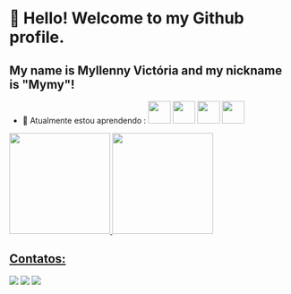 # 👋 Hello! Welcome to my Github profile.
## My name is Myllenny Victória and my nickname is "Mymy"!

- 🌱 Atualmente estou aprendendo :
<img src="https://cdn.jsdelivr.net/gh/devicons/devicon/icons/html5/html5-original.svg" width="40" height="40"/> <img src="https://cdn.jsdelivr.net/gh/devicons/devicon/icons/css3/css3-original.svg"  width="40" height="40"/> <img src="https://cdn.jsdelivr.net/gh/devicons/devicon/icons/javascript/javascript-original.svg" width="40" height="40" /> <img src="https://cdn.jsdelivr.net/gh/devicons/devicon/icons/figma/figma-original.svg" width="40" height="40" />

<div>
<a href="https://github.com/Myllennyv">
<img loading="lazy" height="180em" src="https://github-readme-stats.vercel.app/api/top-langs/?username=Myllennyv&layout=compact&langs_count=7&theme=dracula"/>
<img loading="lazy" height="180em" src="https://github-readme-stats.vercel.app/api?username=Myllennyv&show_icons=true&theme=dracula&include_all_commits=true&count_private=true"/>
</div>

## Contatos:
<div>
<a href="https://www.youtube.com/@myllenneyv" target="_blank"><img loading="lazy" src="https://img.shields.io/badge/YouTube-FF0000?style=for-the-badge&logo=youtube&logoColor=white" target="_blank"></a>
<a href="https://instagram.com/myllennyv" target="_blank"><img loading="lazy" src="https://img.shields.io/badge/-Instagram-%23E4405F?style=for-the-badge&logo=instagram&logoColor=white" target="_blank"></a>
<a href = "mailto:myllennyv@gmail.com"><img loading="lazy" src="https://img.shields.io/badge/Gmail-D14836?style=for-the-badge&logo=gmail&logoColor=white" target="_blank"></a> 
</div>

